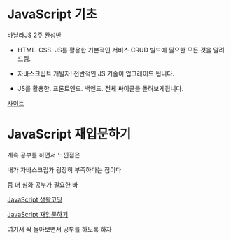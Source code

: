 # JavaScript 기초

바닐라JS 2주 완성반

- HTML. CSS. JS를 활용한 기본적인 서비스 CRUD 빌드에 필요한 모든 것을 알려드림.

- 자바스크립트 개발자! 전반적인 JS 기술이 업그레이드 됩니다.
- JS를 활용한. 프론트엔드. 백엔드. 전체 싸이클을 돌려보게됩니다.

[사이트](https://nomadcoders.co/javascript-for-beginners/lectures/1705t)

# JavaScript 재입문하기

계속 공부를 하면서 느낀점은

내가 자바스크립가 굉장히 부족하다는 점이다

좀 더 심화 공부가 필요한 바

[JavaScript 생활코딩](https://opentutorials.org/course/743)

[JavaScript 재입문하기](https://developer.mozilla.org/ko/docs/Web/JavaScript/A_re-introduction_to_JavaScript)

여기서 싹 돌아보면서 공부를 하도록 하자

